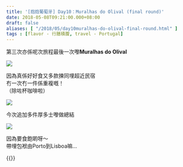 ```yaml
---
title: '[抱抱葡萄牙] Day10：Muralhas do Olival (final round)'
date: 2018-05-08T09:21:00.000+08:00
draft: false
aliases: [ "/2018/05/day10muralhas-do-olival-final-round.html" ]
tags : [flavor - 行膳積腹, travel - Portugal]
---
```


第三次亦係呢次旅程最後一次嚟**Muralhas do Olival**  

![](/images/portugal10a.jpg)

因為真係好好食又多款揀同埋超近民宿  
冇一次冇一件係重複嘅！  
（除咗杯咖啡啦）  

![](/images/portugal10a1.jpg)

今次追加多件厚多士嚟做總結  

![](/images/portugal10a2.jpg)

因為要食飽啲呀～  
帶埋包袱由Porto到Lisboa嘛...  
  
  

{{<portugal>}}  
